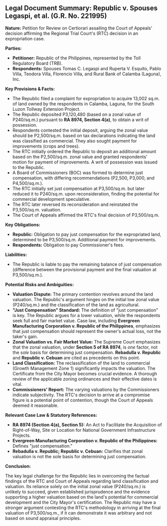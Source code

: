 ## Legal Document Summary: Republic v. Spouses Legaspi, et al. (G.R. No. 221995)

**Nature:** Petition for Review on Certiorari assailing the Court of Appeals' decision affirming the Regional Trial Court's (RTC) decision in an expropriation case.

**Parties:**

*   **Petitioner:** Republic of the Philippines, represented by the Toll Regulatory Board (TRB).
*   **Respondents:** Spouses Tomas C. Legaspi and Ruperta V. Esquito, Pablo Villa, Teodora Villa, Florencio Villa, and Rural Bank of Calamba (Laguna), Inc.

**Key Provisions & Facts:**

*   The Republic filed a complaint for expropriation to acquire 13,002 sq.m. of land owned by the respondents in Calamba, Laguna, for the South Luzon Tollway Extension Project.
*   The Republic deposited P3,120,480 (based on a zonal value of P240/sq.m.) pursuant to **RA 8974, Section 4(a)**, to obtain a writ of possession.
*   Respondents contested the initial deposit, arguing the zonal value should be P2,500/sq.m. based on tax declarations indicating the land was classified as commercial. They also sought payment for improvements (crops and trees).
*   The RTC initially ordered the Republic to deposit an additional amount based on the P2,500/sq.m. zonal value and granted respondents' motion for payment of improvements. A writ of possession was issued to the Republic.
*   A Board of Commissioners (BOC) was formed to determine just compensation, with differing recommendations (P2,500, P3,000, and P4,500/sq.m.).
*   The RTC initially set just compensation at P3,500/sq.m. but later reduced it to P240/sq.m. upon reconsideration, finding the potential for commercial development speculative.
*   The RTC later reversed its reconsideration and reinstated the P3,500/sq.m. valuation.
*   The Court of Appeals affirmed the RTC's final decision of P3,500/sq.m.

**Key Obligations:**

*   **Republic:** Obligation to pay just compensation for the expropriated land, determined to be P3,500/sq.m. Additional payment for improvements.
*   **Respondents:** Obligation to pay Commissioner's fees.

**Liabilities:**

*   The Republic is liable to pay the remaining balance of just compensation (difference between the provisional payment and the final valuation at P3,500/sq.m.).

**Potential Risks and Ambiguities:**

*   **Valuation Dispute:** The primary contention revolves around the land valuation. The Republic's argument hinges on the initial low zonal value (P240/sq.m.) and the classification of the land as agricultural.
*   **"Just Compensation" Standard:** The definition of "just compensation" is key. The Republic argues for a lower valuation, while the respondents seek full and fair market value.  Case law, including **Evergreen Manufacturing Corporation v. Republic of the Philippines**, emphasizes that just compensation should represent the owner's actual loss, not the taker's gain.
*   **Zonal Valuation vs. Fair Market Value:** The Supreme Court emphasizes that the zonal valuation, under **Section 5 of RA 8974**, is *one* factor, not the *sole* basis for determining just compensation. **Rebadulla v. Republic** and **Republic v. Cebuan** are cited as precedents on this point.
*   **Land Classification:** The reclassification of the land to commercial (Growth Management Zone 1) significantly impacts the valuation. The Certificate from the City Mayor becomes crucial evidence.  A thorough review of the applicable zoning ordinances and their effective dates is vital.
*   **Commissioners' Report:** The varying valuations by the Commissioners indicate subjectivity. The RTC's decision to arrive at a compromise figure is a potential point of contention, though the Court of Appeals deemed it reasonable.

**Relevant Case Law & Statutory References:**

*   **RA 8974 (Section 4(a), Section 5):**  An Act to Facilitate the Acquisition of Right-of-Way, Site or Location for National Government Infrastructure Projects.
*   **Evergreen Manufacturing Corporation v. Republic of the Philippines:**  Defines "just compensation."
*   **Rebadulla v. Republic; Republic v. Cebuan:** Clarifies that zonal valuation is not the sole basis for determining just compensation.

**Conclusion:**

The key legal challenge for the Republic lies in overcoming the factual findings of the RTC and Court of Appeals regarding land classification and valuation. Its reliance solely on the initial zonal value (P240/sq.m.) is unlikely to succeed, given established jurisprudence and the evidence supporting a higher valuation based on the land's potential for commercial development and the City Mayor's certification. The Republic may have a stronger argument contesting the RTC's methodology in arriving at the final valuation of P3,500/sq.m., if it can demonstrate it was arbitrary and not based on sound appraisal principles.
